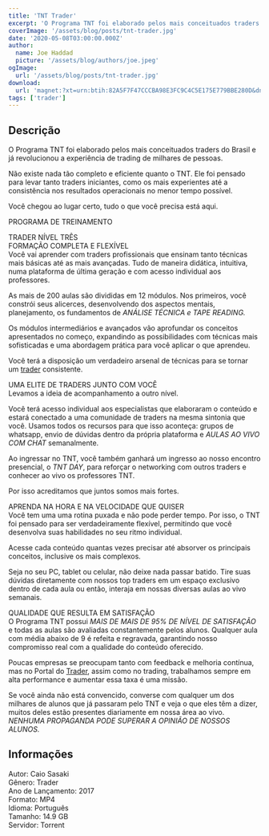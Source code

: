```yaml
---
title: 'TNT Trader'
excerpt: 'O Programa TNT foi elaborado pelos mais conceituados traders do Brasil e já revolucionou a experiência de trading de milhares de pessoas.  Não existe nada tão completo e eficiente quanto o TNT. Ele foi pensado para levar tanto traders iniciantes, como os mais experientes até a consist'
coverImage: '/assets/blog/posts/tnt-trader.jpg'
date: '2020-05-08T03:00:00.000Z'
author:
  name: Joe Haddad
  picture: '/assets/blog/authors/joe.jpeg'
ogImage:
  url: '/assets/blog/posts/tnt-trader.jpg'
download:
  url: 'magnet:?xt=urn:btih:82A5F7F47CCCBA98E3FC9C4C5E175E779BBE280D&dn=TNT%20TRADER&tr=udp%3a%2f%2ftracker.openbittorrent.com%3a1337%2fannounce&tr=udp%3a%2f%2ftracker.opentrackr.org%3a1337%2fannounce'
tags: ['trader']
---
```

<h2>Descrição</h2>
<p></p><p>O Programa TNT foi elaborado pelos mais conceituados traders do Brasil e já revolucionou a experiência de trading de milhares de pessoas.</p><p>Não existe nada tão completo e eficiente quanto o TNT. Ele foi pensado para levar tanto traders iniciantes, como os mais experientes até a consistência nos resultados operacionais no menor tempo possível.</p><p>Você chegou ao lugar certo, tudo o que você precisa está aqui.</p><p>PROGRAMA DE TREINAMENTO</p><p>TRADER NÍVEL TRÊS<br/>FORMAÇÃO COMPLETA E FLEXÍVEL<br/>Você vai aprender com traders profissionais que ensinam tanto técnicas mais básicas até as mais avançadas. Tudo de maneira didática, intuitiva, numa plataforma de última geração e com acesso individual aos professores.</p><p>As mais de 200 aulas são divididas em 12 módulos. Nos primeiros, você constrói seus alicerces, desenvolvendo dos aspectos mentais, planejamento, os fundamentos de<em> ANÁLISE TÉCNICA e TAPE READING.</em></p><p>Os módulos intermediários e avançados vão aprofundar os conceitos apresentados no começo, expandindo as possibilidades com técnicas mais sofisticadas e uma abordagem prática para você aplicar o que aprendeu.</p><p>Você terá a disposição um verdadeiro arsenal de técnicas para se tornar um <a href="http://https//downloadcursos.net/categorias/trader/">trader</a> consistente.</p><p>UMA ELITE DE TRADERS JUNTO COM VOCÊ<br/>Levamos a ideia de acompanhamento a outro nível.</p><p>Você terá acesso individual aos especialistas que elaboraram o conteúdo e estará conectado a uma comunidade de traders na mesma sintonia que você. Usamos todos os recursos para que isso aconteça: grupos de whatsapp, envio de dúvidas dentro da própria plataforma e <em>AULAS AO VIVO COM CHAT</em> semanalmente.</p><p>Ao ingressar no TNT, você também ganhará um ingresso ao nosso encontro presencial, o <em>TNT DAY</em>, para reforçar o networking com outros traders e conhecer ao vivo os professores TNT.</p><p>Por isso acreditamos que juntos somos mais fortes.</p><p>APRENDA NA HORA E NA VELOCIDADE QUE QUISER<br/>Você tem uma uma rotina puxada e não pode perder tempo. Por isso, o TNT foi pensado para ser verdadeiramente flexível, permitindo que você desenvolva suas habilidades no seu ritmo individual.</p><p>Acesse cada conteúdo quantas vezes precisar até absorver os principais conceitos, inclusive os mais complexos.</p><p>Seja no seu PC, tablet ou celular, não deixe nada passar batido. Tire suas dúvidas diretamente com nossos top traders em um espaço exclusivo dentro de cada aula ou então, interaja em nossas diversas aulas ao vivo semanais.</p><p>QUALIDADE QUE RESULTA EM SATISFAÇÃO<br/>O Programa TNT possui <em>MAIS DE MAIS DE 95% DE NÍVEL DE SATISFAÇÃO</em> e todas as aulas são avaliadas constantemente pelos alunos. Qualquer aula com média abaixo de 9 é refeita e regravada, garantindo nosso compromisso real com a qualidade do conteúdo oferecido.</p><p>Poucas empresas se preocupam tanto com feedback e melhoria contínua, mas no Portal do <a href="http://https//downloadcursos.net/categorias/trader/">Trader</a>, assim como no trading, trabalhamos sempre em alta performance e aumentar essa taxa é uma missão.</p><p>Se você ainda não está convencido, converse com qualquer um dos milhares de alunos que já passaram pelo TNT e veja o que eles têm a dizer, muitos deles estão presentes diariamente em nossa área ao vivo. <em>NENHUMA PROPAGANDA PODE SUPERAR A OPINIÃO DE NOSSOS ALUNOS.</em></p><h2>Informações</h2><p>Autor: Caio Sasaki<br/>Gênero: Trader<br/>Ano de Lançamento: 2017<br/>Formato: MP4<br/>Idioma: Português<br/>Tamanho: 14.9 GB<br/>Servidor: Torrent</p>
